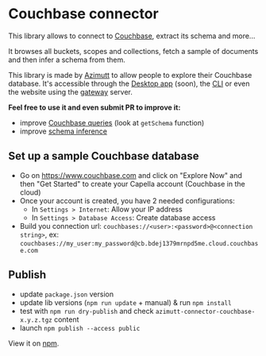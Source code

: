 # Couchbase connector

This library allows to connect to [Couchbase](https://www.couchbase.com), extract its schema and more...

It browses all buckets, scopes and collections, fetch a sample of documents and then infer a schema from them.

This library is made by [Azimutt](https://azimutt.app) to allow people to explore their Couchbase database.
It's accessible through the [Desktop app](../../desktop) (soon), the [CLI](https://www.npmjs.com/package/azimutt) or even the website using the [gateway](../../gateway) server.

**Feel free to use it and even submit PR to improve it:**

- improve [Couchbase queries](./src/couchbase.ts) (look at `getSchema` function)
- improve [schema inference](../database-types/src/inferSchema.ts)

## Set up a sample Couchbase database

- Go on https://www.couchbase.com and click on "Explore Now" and then "Get Started" to create your Capella account (Couchbase in the cloud)
- Once your account is created, you have 2 needed configurations:
  - In `Settings > Internet`: Allow your IP address
  - In `Settings > Database Access`: Create database access
- Build you connection url: `couchbases://<user>:<password>@<connection string>`, ex: `couchbases://my_user:my_password@cb.bdej1379mrnpd5me.cloud.couchbase.com`

## Publish

- update `package.json` version
- update lib versions (`npm run update` + manual) & run `npm install`
- test with `npm run dry-publish` and check `azimutt-connector-couchbase-x.y.z.tgz` content
- launch `npm publish --access public`

View it on [npm](https://www.npmjs.com/package/@azimutt/connector-couchbase).
